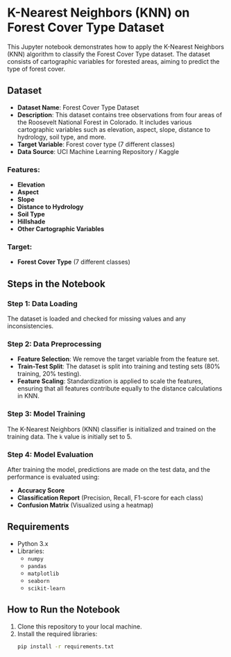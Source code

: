 # K-Nearest Neighbors (KNN) on Forest Cover Type Dataset

This Jupyter notebook demonstrates how to apply the K-Nearest Neighbors (KNN) algorithm to classify the Forest Cover Type dataset. The dataset consists of cartographic variables for forested areas, aiming to predict the type of forest cover.

## Dataset

- **Dataset Name**: Forest Cover Type Dataset
- **Description**: This dataset contains tree observations from four areas of the Roosevelt National Forest in Colorado. It includes various cartographic variables such as elevation, aspect, slope, distance to hydrology, soil type, and more.
- **Target Variable**: Forest cover type (7 different classes)
- **Data Source**: UCI Machine Learning Repository / Kaggle

### Features:
- **Elevation**
- **Aspect**
- **Slope**
- **Distance to Hydrology**
- **Soil Type**
- **Hillshade**
- **Other Cartographic Variables**

### Target:
- **Forest Cover Type** (7 different classes)

## Steps in the Notebook

### Step 1: Data Loading
The dataset is loaded and checked for missing values and any inconsistencies.

### Step 2: Data Preprocessing
- **Feature Selection**: We remove the target variable from the feature set.
- **Train-Test Split**: The dataset is split into training and testing sets (80% training, 20% testing).
- **Feature Scaling**: Standardization is applied to scale the features, ensuring that all features contribute equally to the distance calculations in KNN.

### Step 3: Model Training
The K-Nearest Neighbors (KNN) classifier is initialized and trained on the training data. The `k` value is initially set to 5.

### Step 4: Model Evaluation
After training the model, predictions are made on the test data, and the performance is evaluated using:
- **Accuracy Score**
- **Classification Report** (Precision, Recall, F1-score for each class)
- **Confusion Matrix** (Visualized using a heatmap)

## Requirements

- Python 3.x
- Libraries:
  - `numpy`
  - `pandas`
  - `matplotlib`
  - `seaborn`
  - `scikit-learn`

## How to Run the Notebook

1. Clone this repository to your local machine.
2. Install the required libraries:
   ```bash
   pip install -r requirements.txt
